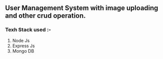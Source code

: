 ## User Management System with image uploading and other crud operation.

### Texh Stack used :-

1.  Node Js
2.  Express Js
3.  Mongo DB
